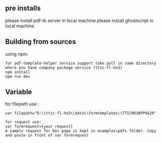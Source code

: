 ## pre installs

please install pdf-tk server in local machine
please install ghostscript in local machine

## Building from sources

using npm:
```
for pdf-template-helper service support take pull in same directory where you have company package service (ttic-fl-ho3)
npm install
npm run dev
```

## Variable

for filepath use :
```
var filepath="D:\\ttic-fl-ho3\\data\\formtemplates\\TTICHO3APP0420"

for request use:
var formrequest={your request} 
A sample request for Dec page is kept in examples\pdfs folder. Copy and paste in front of var formrequest
 ```



